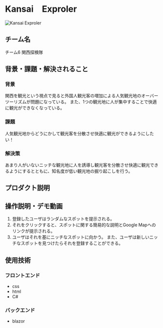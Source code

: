 # Kansai　Exproler 
<!-- プロダクト名に変更してください -->

![Kansai Exproler](https://cdn.discordapp.com/attachments/1317349518416674900/1343293772812914688/image.png?ex=67bcbf50&is=67bb6dd0&hm=d3fa75bee13469a80b03208e2e15d246fefaaa2ebb5982f82fba14b98473deab&)
<!-- プロダクト名・イメージ画像を差し変えてください -->


## チーム名
チーム6 関西探検隊
<!-- チームIDとチーム名を入力してください -->


## 背景・課題・解決されること
### 背景
関西を観光という視点で見ると外国人観光客の増加による人気観光地のオーバーツーリズムが問題になっている。  また、1つの観光地に人が集中することで快適に観光ができなくなっている。 
### 課題
人気観光地からどうにかして観光客を分散させ快適に観光ができるようにしたい！
### 解決策  
あまり人がいないニッチな観光地に人を誘導し観光客を分散させ快適に観光できるようにするとともに、知名度が低い観光地の掘り起こしを行う。

<!-- テーマ「関西」に対して、考案するプロダクトがどういった(Why)背景から思いついたのか、どのよう(What)な課題があり、どのよう(How)に解決するのかを入力してください -->


## プロダクト説明

<!-- 開発したプロダクトの説明を入力してください -->


## 操作説明・デモ動画
1.  登録したユーザはランダムなスポットを提示される。
2.  それをクリックすると、スポットに関する簡易的な説明とGoogle Mapへのリンクが提示される。
3.  ユーザはそれを基にニッチなスポットに向かう。
    また、ユーザは新しいニッチなスポットを見つけたらそれを登録することができる。


## 使用技術
### フロントエンド  
- css
- html
- C#
### バックエンド  
- blazor  
<!-- 使用技術を入力してください -->


<!--
markdownの記法はこちらを参照してください！
https://docs.github.com/ja/get-started/writing-on-github/getting-started-with-writing-and-formatting-on-github/basic-writing-and-formatting-syntax
-->
